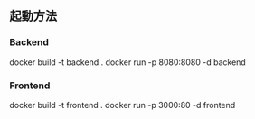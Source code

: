 ## 起動方法

### Backend

docker build -t backend .
docker run -p 8080:8080 -d backend

### Frontend

docker build -t frontend .
docker run -p 3000:80 -d frontend
